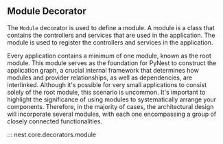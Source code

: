 ## Module Decorator

The `Module` decorator is used to define a module. A module is a class that contains the controllers and services that
are used in the application. The module is used to register the controllers and services in the application.

Every application contains a minimum of one module, known as the root module. This module serves as the foundation for
PyNest to construct the application graph, a crucial internal framework that determines how modules and provider
relationships, as well as dependencies, are interlinked. Although it's possible for very small applications to consist
solely of the root module, this scenario is uncommon. It's important to highlight the significance of using modules to
systematically arrange your components. Therefore, in the majority of cases, the architectural design will incorporate
several modules, with each one encompassing a group of closely connected functionalities.

::: nest.core.decorators.module



